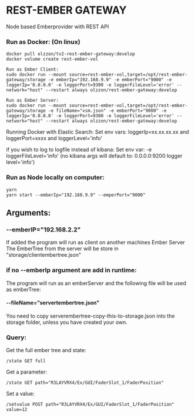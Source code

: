 # REST-EMBER GATEWAY
Node based Emberprovider with REST API

### Run as Docker: (On linux)
```
docker pull olzzon/tv2-rest-ember-gateway:develop
docker volume create rest-ember-vol

Run as Ember Client:
sudo docker run --mount source=rest-ember-vol,target=/opt/rest-ember-gateway/storage -e emberIp="192.168.9.9" -e emberPort="9000" -e loggerIp='0.0.0.0' -e loggerPort=9300 -e loggerFileLevel='error' --network="host" --restart always olzzon/rest-ember-gateway:develop

Run as Ember Server:
sudo docker run --mount source=rest-ember-vol,target=/opt/rest-ember-gateway/storage -e fileName="vsm.json" -e emberPort="9000" -e loggerIp='0.0.0.0' -e loggerPort=9300 -e loggerFileLevel='error' --network="host" --restart always olzzon/rest-ember-gateway:develop

```

Running Docker with Elastic Search: 
Set env vars: loggerIp=xx.xx.xx.xx and loggerPort=xxxx and loggerLevel='info' 

if you wish to log to logfile instead of kibana:
Set env var: -e loggerFileLevel='info'
(no kibana args will default to: 0.0.0.0:9200 logger level='info')


### Run as Node locally on computer:
```
yarn
yarn start --emberIp="192.168.9.9" --emperPort="9000"
```
## Arguments:
### --emberIP="192.168.2.2"
If added the program will run as client on another machines Ember Server
The EmberTree from the server will be store in "storage/clientembertree.json"

### if no --emberIp argument are add in runtime:
The program will run as an emberServer and the following file will be used as emberTree:
#### --fileName="servertembertree.json"
You need to copy serverembertree-copy-this-to-storage.json into the storage folder, unless you have created your own.


### Query:
Get the full ember tree and state:
```
/state GET full
```
Get a parameter:
```
/state GET path="R3LAYVRX4/Ex/GUI/FaderSlot_1/FaderPosition"
``` 

Set a value:
```
/setvalue POST path="R3LAYVRX4/Ex/GUI/FaderSlot_1/FaderPosition" value=12
```

